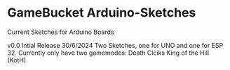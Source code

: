 # GameBucket Arduino-Sketches
Current Sketches for Arduino Boards

v0.0 Intial Release 30/6/2024
Two Sketches, one for UNO and one for ESP 32.
Currently only have two gamemodes:
Death Clciks
King of the Hill (KotH)
